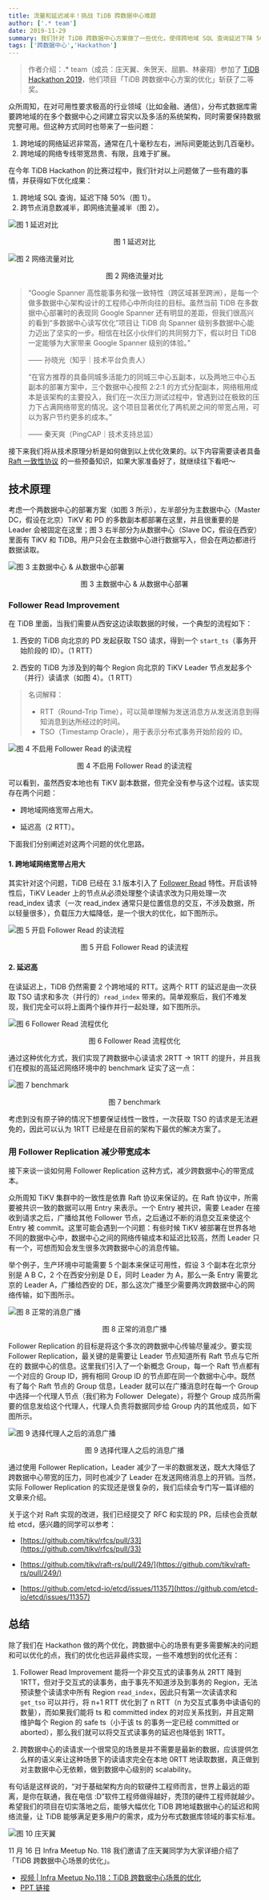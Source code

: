 ```yaml
---
title: 流量和延迟减半！挑战 TiDB 跨数据中心难题
author: ['.* team']
date: 2019-11-29
summary: 我们针对 TiDB 跨数据中心方案做了一些优化，使得跨地域 SQL 查询延迟下降 50%，跨节点消息数减半，即网络流量减半。
tags: ['跨数据中心','Hackathon']
---
```


>作者介绍：.* team（成员：庄天翼、朱贺天、屈鹏、林豪翔）参加了 [TiDB Hackathon 2019](https://pingcap.com/community-cn/hackathon2019/)，他们项目「TiDB 跨数据中心方案的优化」斩获了二等奖。

众所周知，在对可用性要求极高的行业领域（比如金融、通信），分布式数据库需要跨地域的在多个数据中心之间建立容灾以及多活的系统架构，同时需要保持数据完整可用。但这种方式同时也带来了一些问题：

1. 跨地域的网络延迟非常高，通常在几十毫秒左右，洲际间更能达到几百毫秒。
2. 跨地域的网络专线带宽昂贵、有限，且难于扩展。

在今年 TiDB Hackathon 的比赛过程中，我们针对以上问题做了一些有趣的事情，并获得如下优化成果：

1. 跨地域 SQL 查询，延迟下降 50%（图 1）。
2. 跨节点消息数减半，即网络流量减半（图 2）。

![图 1 延迟对比](media/geographic-data-distribution-traffic-and-latency-halved/1-延迟对比.png)

<center>图 1 延迟对比</center>

![图 2 网络流量对比](media/geographic-data-distribution-traffic-and-latency-halved/2-网络流量对比.png)

<center>图 2 网络流量对比</center>

>“Google Spanner 高性能事务和强一致特性（跨区域甚至跨洲），是每一个做多数据中心架构设计的工程师心中所向往的目标。虽然当前 TiDB 在多数据中心部署时的表现同 Google Spanner 还有明显的差距，但我们很高兴的看到“多数据中心读写优化”项目让 TiDB 向 Spanner 级别多数据中心能力迈出了坚实的一步。相信在社区小伙伴们的共同努力下，假以时日 TiDB 一定能够为大家带来 Google Spanner 级别的体验。”
>
>—— 孙晓光（知乎｜技术平台负责人）
>
>“在官方推荐的具备同城多活能力的同城三中心五副本，以及两地三中心五副本的部署方案中，三个数据中心按照 2:2:1 的方式分配副本，网络租用成本是该架构的主要投入，我们在一次压力测试过程中，曾遇到过在极致的压力下占满网络带宽的情况。这个项目显著优化了两机房之间的带宽占用，可以为客户节约更多的成本。”
>
>—— 秦天爽（PingCAP｜技术支持总监）

接下来我们将从技术原理分析是如何做到以上优化效果的。以下内容需要读者具备 [Raft 一致性协议](https://raft.github.io/) 的一些预备知识，如果大家准备好了，就继续往下看吧～

## 技术原理

考虑一个两数据中心的部署方案（如图 3 所示），左半部分为主数据中心（Master DC，假设在北京）TiKV 和 PD 的多数副本都部署在这里，并且很重要的是 Leader 会被固定在这里；图 3 右半部分为从数据中心（Slave DC，假设在西安）里面有 TiKV 和 TiDB。用户只会在主数据中心进行数据写入，但会在两边都进行数据读取。

![图 3 主数据中心 & 从数据中心部署](media/geographic-data-distribution-traffic-and-latency-halved/3-主数据中心-从数据中心部署.png)

<center>图 3 主数据中心 & 从数据中心部署</center>

### Follower Read Improvement

在 TiDB 里面，当我们需要从西安这边读取数据的时候，一个典型的流程如下：

1.  西安的 TiDB 向北京的 PD 发起获取 TSO 请求，得到一个 `start_ts`（事务开始阶段的 ID）。（1 RTT）

2.  西安的 TiDB 为涉及到的每个 Region 向北京的 TiKV Leader 节点发起多个（并行）读请求（如图 4）。（1 RTT）

>名词解释：
>
>* RTT（Round-Trip Time），可以简单理解为发送消息方从发送消息到得知消息到达所经过的时间。
>* TSO（Timestamp Oracle），用于表示分布式事务开始阶段的 ID。

![图 4 不启用 Follower Read 的读流程](media/geographic-data-distribution-traffic-and-latency-halved/4-不启用-Follower-Read-的读流程.png)

<center>图 4 不启用 Follower Read 的读流程</center>

可以看到，虽然西安本地也有 TiKV 副本数据，但完全没有参与这个过程。该实现存在两个问题：

*   跨地域网络宽带占用大。

*   延迟高（2 RTT）。

下面我们分别阐述对这两个问题的优化思路。

#### 1. 跨地域网络宽带占用大

其实针对这个问题，TiDB 已经在 3.1 版本引入了 [Follower Read](https://pingcap.com/blog-cn/follower-read-the-new-features-of-tidb/) 特性。开启该特性后，TiKV Leader 上的节点从必须处理整个读请求改为只用处理一次 read_index 请求（一次 read_index 通常只是位置信息的交互，不涉及数据，所以轻量很多），负载压力大幅降低，是一个很大的优化，如下图所示。

![图 5 开启 Follower Read 的读流程](media/geographic-data-distribution-traffic-and-latency-halved/5-开启-Follower-Read-的读流程.png)

<center>图 5 开启 Follower Read 的读流程</center>

#### 2. 延迟高

在读延迟上，TiDB 仍然需要 2 个跨地域的 RTT。这两个 RTT 的延迟是由一次获取 TSO 请求和多次（并行的）`read_index` 带来的。简单观察后，我们不难发现，我们完全可以将上面两个操作并行一起处理，如下图所示。

![图 6 Follower Read 流程优化](media/geographic-data-distribution-traffic-and-latency-halved/6-Follower-Read-流程优化.png)

<center>图 6 Follower Read 流程优化</center>

通过这种优化方式，我们实现了跨数据中心读请求 2RTT -> 1RTT 的提升，并且我们在模拟的高延迟网络环境中的 benchmark 证实了这一点：

![图 7 benchmark](media/geographic-data-distribution-traffic-and-latency-halved/7-benchmark.png)

<center>图 7 benchmark</center>

考虑到没有原子钟的情况下想要保证线性一致性，一次获取 TSO 的请求是无法避免的，因此可以认为 1RTT 已经是在目前的架构下最优的解决方案了。

### 用 Follower Replication 减少带宽成本

接下来谈一谈如何用 Follower Replication 这种方式，减少跨数据中心的带宽成本。

众所周知 TiKV 集群中的一致性是依靠 Raft 协议来保证的。在 Raft 协议中，所需要被共识一致的数据可以用 Entry 来表示。一个 Entry 被共识，需要 Leader 在接收到请求之后，广播给其他 Follower 节点，之后通过不断的消息交互来使这个 Entry 被 commit。这里可能会遇到一个问题：有些时候 TiKV 被部署在世界各地不同的数据中心中，数据中心之间的网络传输成本和延迟比较高，然而 Leader 只有一个，可想而知会发生很多次跨数据中心的消息传输。

举个例子，生产环境中可能需要 5 个副本来保证可用性，假设 3 个副本在北京分别是 A B C，2 个在西安分别是 D E，同时 Leader 为 A，那么一条 Entry 需要北京的 Leader A，广播给西安的 DE，那么这次广播至少需要两次跨数据中心的网络传输，如下图所示。

![图 8 正常的消息广播](media/geographic-data-distribution-traffic-and-latency-halved/8-正常的消息广播.png)

<center>图 8 正常的消息广播</center>

Follower Replication 的目标是将这个多次的跨数据中心传输尽量减少。要实现 Follower Replication，最关键的是需要让 Leader 节点知道所有 Raft 节点与它所在的 数据中心的信息。这里我们引入了一个新概念 Group，每一个 Raft 节点都有一个对应的 Group ID，拥有相同 Group ID 的节点即在同一个数据中心中。既然有了每个 Raft 节点的 Group 信息，Leader 就可以在广播消息时在每一个 Group 中选择一个代理人节点（我们称为 Follower  Delegate），将整个 Group 成员所需要的信息发给这个代理人，代理人负责将数据同步给 Group 内的其他成员，如下图所示。

![图 9 选择代理人之后的消息广播](media/geographic-data-distribution-traffic-and-latency-halved/9-选择代理人之后的消息广播.png)

<center>图 9 选择代理人之后的消息广播</center>

通过使用 Follower Replication，Leader 减少了一半的数据发送，既大大降低了跨数据中心带宽的压力，同时也减少了 Leader 在发送网络消息上的开销。当然，实际 Follower Replication 的实现还是很复杂的，我们后续会专门写一篇详细的文章来介绍。

关于这个对 Raft 实现的改进，我们已经提交了 RFC 和实现的 PR，后续也会贡献给 etcd，感兴趣的同学可以参考：

*   [https://github.com/tikv/rfcs/pull/33](https://github.com/tikv/rfcs/pull/33)

*   [https://github.com/tikv/raft-rs/pull/249/](https://github.com/tikv/raft-rs/pull/249/)

*   [https://github.com/etcd-io/etcd/issues/11357](https://github.com/etcd-io/etcd/issues/11357)

## 总结

除了我们在 Hackathon 做的两个优化，跨数据中心的场景有更多需要解决的问题和可以优化的点，我们的优化也远非最终实现，一些不难想到的优化还有：

1.  Follower Read Improvement 能将一个非交互式的读事务从 2RTT 降到 1RTT，但对于交互式的读事务，由于事先不知道涉及到事务的 Region，无法预读整个读请求中所有 Region `read_index`，因此只有第一次读请求和 `get_tso` 可以并行，将 n+1 RTT 优化到了 n RTT（n 为交互式事务中读语句的数量），而如果我们能将 ts 和 committed index 的对应关系找到，并且定期维护每个 Region 的 safe ts（小于该 ts 的事务一定已经 committed or aborted），那么我们就可以将交互式读事务的延迟也降低到 1RTT。

2.  跨数据中心的读请求一个很常见的场景是并不需要是最新的数据，应该提供怎么样的语义来让这种场景下的读请求完全在本地 0RTT 地读取数据，真正做到对主数据中心无依赖，做到数据中心级别的 scalability。

有句话是这样说的，“对于基础架构方向的软硬件工程师而言，世界上最远的距离，是你在联通，我在电信 :D”软件工程师做得越好，秃顶的硬件工程师就越少。希望我们的项目在切实落地之后，能够大幅优化 TiDB 跨地域数据中心的延迟和网络流量，让 TiDB 能够满足更多用户的需求，成为分布式数据库领域的事实标准。

![图 10 庄天翼](media/geographic-data-distribution-traffic-and-latency-halved/10-庄天翼.jpeg)

11 月 16 日 Infra Meetup No. 118 我们邀请了庄天翼同学为大家详细介绍了「TiDB 跨数据中心场景的优化」。

+ [视频 | Infra Meetup No.118：TiDB 跨数据中心场景的优化](https://www.bilibili.com/video/av76374074)
+ [PPT 链接](https://github.com/pingcap/presentations/blob/master/Infra-Meetup/Infra-Meetup-118-%E5%BA%84%E5%A4%A9%E7%BF%BC-TiDB%20%E8%B7%A8%E6%95%B0%E6%8D%AE%E4%B8%AD%E5%BF%83%E8%A7%A3%E5%86%B3%E6%96%B9%E6%A1%88.pdf)